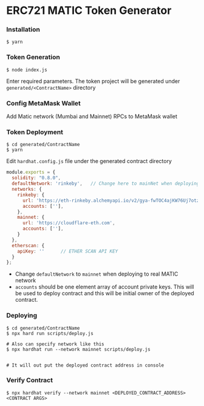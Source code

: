 # ERC721 MATIC Token Generator

### Installation 

```shell
$ yarn
```

### Token Generation

```shell
$ node index.js
```

Enter required parameters. The token project will be generated under `generated/<ContractName>` directory


### Config MetaMask Wallet
Add Matic network (Mumbai and Mainnet) RPCs to MetaMask wallet 


### Token Deployment

```shell
$ cd generated/ContractName
$ yarn
```

Edit `hardhat.config.js` file under the generated contract directory

```javascript
module.exports = {
  solidity: "0.8.0",
  defaultNetwork: 'rinkeby',   // Change here to mainNet when deploying to real matic network
  networks: {
    rinkeby: {
      url: 'https://eth-rinkeby.alchemyapi.io/v2/gya-fwTOC4ajKW76Uj7otzzwgeIQFtNP',
      accounts: [''],
    },
    mainnet: {
      url: 'https://cloudflare-eth.com',
      accounts: [''],
    }
  },
  etherscan: {
    apiKey: ''      // ETHER SCAN API KEY
  }
};
```

- Change `defaultNetwork` to `mainnet` when deploying to real MATIC network
- `accounts` should be one element array of account private keys. This will be used to deploy contract and this will be initial owner of the deployed contract.  


### Deploying

```shell
$ cd generated/ContractName
$ npx hard run scripts/deploy.js

# Also can specify network like this
$ npx hardhat run --network mainnet scripts/deploy.js


# It will out put the deployed contract address in console
```


### Verify Contract

```shell
$ npx hardhat verify --network mainnet <DEPLOYED_CONTRACT_ADDRESS> <CONTRACT ARGS>  
```
